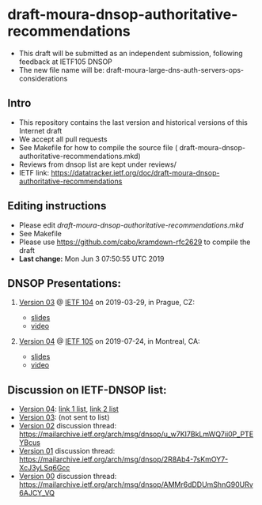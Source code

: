 # draft-moura-dnsop-authoritative-recommendations

 * This draft will be submitted as an independent submission, following feedback at IETF105 DNSOP
* The new file name will be: draft-moura-large-dns-auth-servers-ops-considerations

## Intro   

   * This repository contains the last version and historical versions of this Internet draft
   * We accept all pull requests
   * See Makefile for how to compile the source file ( 	draft-moura-dnsop-authoritative-recommendations.mkd)
   * Reviews from dnsop list are kept under reviews/
   * IETF link: https://datatracker.ietf.org/doc/draft-moura-dnsop-authoritative-recommendations

## Editing instructions

   * Please edit *draft-moura-dnsop-authoritative-recommendations.mkd*
   * See Makefile
   * Please use https://github.com/cabo/kramdown-rfc2629 to compile the draft
   *  **Last change:** Mon Jun  3 07:50:55 UTC 2019


## DNSOP Presentations:

   1. [Version 03](https://datatracker.ietf.org/doc/draft-moura-dnsop-authoritative-recommendations/03/) @ [IETF 104](https://datatracker.ietf.org/meeting/104/session/dnsop/) on 2019-03-29, in Prague, CZ:
       * [slides](https://datatracker.ietf.org/meeting/104/materials/slides-104-dnsop-dnsop-authoritative-recommendations-01.pdf)
       * [video](https://www.youtube.com/watch?v=l2ixYuwuaqY)


   2. [Version 04](https://datatracker.ietf.org/doc/draft-moura-dnsop-authoritative-recommendations/04/) @ [IETF 105](https://datatracker.ietf.org/meeting/105/session/dnsop/) on 2019-07-24, in Montreal, CA:
      * [slides](https://datatracker.ietf.org/meeting/105/materials/slides-105-dnsop-sessa-draft-moura-dnsop-authoritative-recommendations-00)
      * [video](https://www.youtube.com/watch?v=csopL0wjNw4)

## Discussion on IETF-DNSOP list:
   * [Version 04](https://datatracker.ietf.org/doc/draft-moura-dnsop-authoritative-recommendations/04/): [link 1 list](https://mailarchive.ietf.org/arch/msg/dnsop/fY4vuYzPUnd9XvkrhJg61ZrgIxY), [link 2 list](https://mailarchive.ietf.org/arch/msg/dnsop/qwbkhEmnTIbabUlEA_poL0RbcVM)
   * [Version 03](https://datatracker.ietf.org/doc/draft-moura-dnsop-authoritative-recommendations/03/): (not sent to list)
   * [Version 02](https://datatracker.ietf.org/doc/draft-moura-dnsop-authoritative-recommendations/02/) discussion thread: https://mailarchive.ietf.org/arch/msg/dnsop/u_w7KI7BkLmWQ7ii0P_PTEYBcus
   * [Version 01](https://datatracker.ietf.org/doc/draft-moura-dnsop-authoritative-recommendations/01/) discussion thread: https://mailarchive.ietf.org/arch/msg/dnsop/2R8Ab4-7sKmOY7-XcJ3yLSq6Gcc
   * [Version 00](https://datatracker.ietf.org/doc/draft-moura-dnsop-authoritative-recommendations/00/) discussion thread: https://mailarchive.ietf.org/arch/msg/dnsop/AMMr6dDDUmShnG90URv6AJCY_VQ
